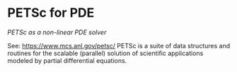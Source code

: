 # PETSc for PDE
*PETSc as a non-linear PDE solver*

See: https://www.mcs.anl.gov/petsc/
PETSc is a suite of data structures and routines for the scalable (parallel) solution of scientific applications modeled by partial differential equations.
